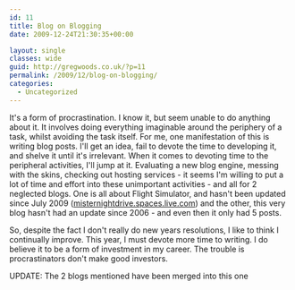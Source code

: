 ```yaml
---
id: 11
title: Blog on Blogging
date: 2009-12-24T21:30:35+00:00

layout: single
classes: wide
guid: http://gregwoods.co.uk/?p=11
permalink: /2009/12/blog-on-blogging/
categories:
  - Uncategorized
---
```

It's a form of procrastination. I know it, but seem unable to do anything about it. It involves doing everything imaginable around the periphery of a task, whilst avoiding the task itself. For me, one manifestation of this is writing blog posts. I'll get an idea, fail to devote the time to developing it, and shelve it until it's irrelevant. When it comes to devoting time to the peripheral activities, I'll jump at it. Evaluating a new blog engine, messing with the skins, checking out hosting services - it seems I'm willing to put a lot of time and effort into these unimportant activities - and all for 2 neglected blogs. One is all about Flight Simulator, and hasn't been updated since July 2009 ([misternightdrive.spaces.live.com](http://misternightdrive.spaces.live.com/)) and the other, this very blog hasn't had an update since 2006 - and even then it only had 5 posts.

So, despite the fact I don't really do new years resolutions, I like to think I continually improve. This year, I must devote more time to writing. I do believe it to be a form of investment in my career. The trouble is procrastinators don't make good investors.

UPDATE: The 2 blogs mentioned have been merged into this one